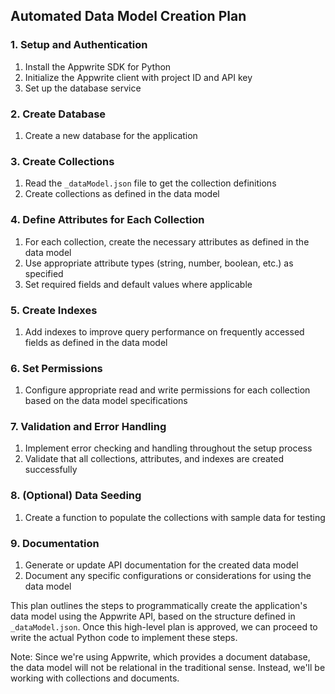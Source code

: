 ## Automated Data Model Creation Plan

### 1. Setup and Authentication
1. Install the Appwrite SDK for Python
2. Initialize the Appwrite client with project ID and API key
3. Set up the database service

### 2. Create Database
1. Create a new database for the application

### 3. Create Collections
1. Read the `_dataModel.json` file to get the collection definitions
2. Create collections as defined in the data model

### 4. Define Attributes for Each Collection
1. For each collection, create the necessary attributes as defined in the data model
2. Use appropriate attribute types (string, number, boolean, etc.) as specified
3. Set required fields and default values where applicable

### 5. Create Indexes
1. Add indexes to improve query performance on frequently accessed fields as defined in the data model

### 6. Set Permissions
1. Configure appropriate read and write permissions for each collection based on the data model specifications

### 7. Validation and Error Handling
1. Implement error checking and handling throughout the setup process
2. Validate that all collections, attributes, and indexes are created successfully

### 8. (Optional) Data Seeding
1. Create a function to populate the collections with sample data for testing

### 9. Documentation
1. Generate or update API documentation for the created data model
2. Document any specific configurations or considerations for using the data model

This plan outlines the steps to programmatically create the application's data model using the Appwrite API, based on the structure defined in `_dataModel.json`. Once this high-level plan is approved, we can proceed to write the actual Python code to implement these steps.

Note: Since we're using Appwrite, which provides a document database, the data model will not be relational in the traditional sense. Instead, we'll be working with collections and documents.